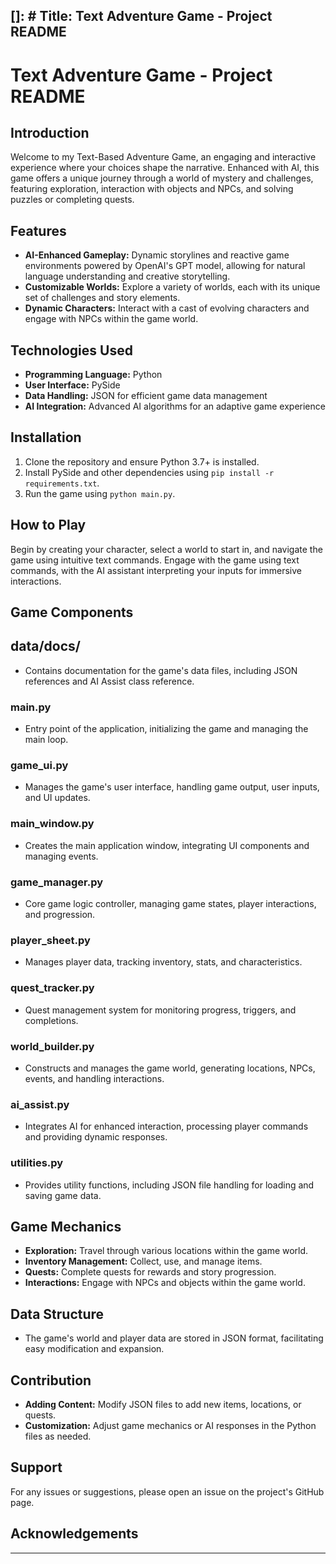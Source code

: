 []: # Title: Text Adventure Game - Project README
---

# Text Adventure Game - Project README

## Introduction
Welcome to my Text-Based Adventure Game, an engaging and interactive experience where your choices shape the narrative. Enhanced with AI, this game offers a unique journey through a world of mystery and challenges, featuring exploration, interaction with objects and NPCs, and solving puzzles or completing quests.

## Features
- **AI-Enhanced Gameplay:** Dynamic storylines and reactive game environments powered by OpenAI's GPT model, allowing for natural language understanding and creative storytelling.
- **Customizable Worlds:** Explore a variety of worlds, each with its unique set of challenges and story elements.
- **Dynamic Characters:** Interact with a cast of evolving characters and engage with NPCs within the game world.

## Technologies Used
- **Programming Language:** Python
- **User Interface:** PySide
- **Data Handling:** JSON for efficient game data management
- **AI Integration:** Advanced AI algorithms for an adaptive game experience

## Installation
1. Clone the repository and ensure Python 3.7+ is installed.
2. Install PySide and other dependencies using `pip install -r requirements.txt`.
3. Run the game using `python main.py`.

## How to Play
Begin by creating your character, select a world to start in, and navigate the game using intuitive text commands. Engage with the game using text commands, with the AI assistant interpreting your inputs for immersive interactions.

## Game Components

## data/docs/
- Contains documentation for the game's data files, including JSON references and AI Assist class reference.

### main.py
- Entry point of the application, initializing the game and managing the main loop.

### game_ui.py
- Manages the game's user interface, handling game output, user inputs, and UI updates.

### main_window.py
- Creates the main application window, integrating UI components and managing events.

### game_manager.py
- Core game logic controller, managing game states, player interactions, and progression.

### player_sheet.py
- Manages player data, tracking inventory, stats, and characteristics.

### quest_tracker.py
- Quest management system for monitoring progress, triggers, and completions.

### world_builder.py
- Constructs and manages the game world, generating locations, NPCs, events, and handling interactions.

### ai_assist.py
- Integrates AI for enhanced interaction, processing player commands and providing dynamic responses.

### utilities.py
- Provides utility functions, including JSON file handling for loading and saving game data.

## Game Mechanics
- **Exploration:** Travel through various locations within the game world.
- **Inventory Management:** Collect, use, and manage items.
- **Quests:** Complete quests for rewards and story progression.
- **Interactions:** Engage with NPCs and objects within the game world.

## Data Structure
- The game's world and player data are stored in JSON format, facilitating easy modification and expansion.

## Contribution
- **Adding Content:** Modify JSON files to add new items, locations, or quests.
- **Customization:** Adjust game mechanics or AI responses in the Python files as needed.

## Support
For any issues or suggestions, please open an issue on the project's GitHub page.

## Acknowledgements

---


